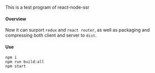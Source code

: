 This is a test program of react-node-ssr

#### Overview
Now it can surport `redux` and `react router`,
as well as packaging and compressing both client and server to `dist`.

#### Use
```
npm i
npm run build:all
npm start
```
